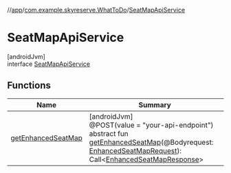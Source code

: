 //[app](../../../index.md)/[com.example.skyreserve.WhatToDo](../index.md)/[SeatMapApiService](index.md)

# SeatMapApiService

[androidJvm]\
interface [SeatMapApiService](index.md)

## Functions

| Name | Summary |
|---|---|
| [getEnhancedSeatMap](get-enhanced-seat-map.md) | [androidJvm]<br>@<!---  GfmCommand {"@class":"org.jetbrains.dokka.gfm.ResolveLinkGfmCommand","dri":{"packageName":"retrofit2.http","classNames":"POST","callable":null,"target":{"@class":"org.jetbrains.dokka.links.PointingToDeclaration"},"extra":null}} --->POST<!--- --->(value = &quot;your-api-endpoint&quot;)<br>abstract fun [getEnhancedSeatMap](get-enhanced-seat-map.md)(@<!---  GfmCommand {"@class":"org.jetbrains.dokka.gfm.ResolveLinkGfmCommand","dri":{"packageName":"retrofit2.http","classNames":"Body","callable":null,"target":{"@class":"org.jetbrains.dokka.links.PointingToDeclaration"},"extra":null}} --->Body<!--- --->request: [EnhancedSeatMapRequest](../../com.example.skyreserve.model/-enhanced-seat-map-request/index.md)): <!---  GfmCommand {"@class":"org.jetbrains.dokka.gfm.ResolveLinkGfmCommand","dri":{"packageName":"retrofit2","classNames":"Call","callable":null,"target":{"@class":"org.jetbrains.dokka.links.PointingToDeclaration"},"extra":null}} --->Call<!--- --->&lt;[EnhancedSeatMapResponse](../../com.example.skyreserve.model/-enhanced-seat-map-response/index.md)&gt; |
